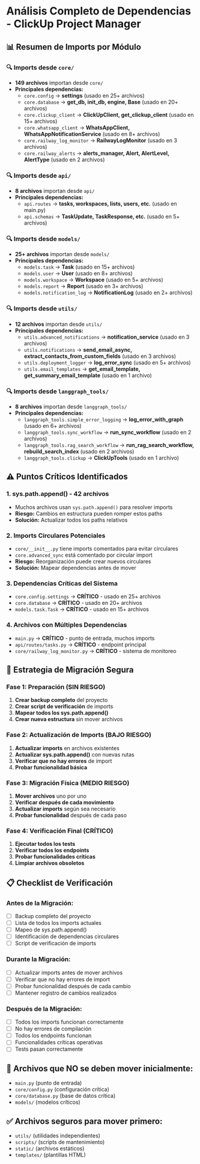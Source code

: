 # Análisis Completo de Dependencias - ClickUp Project Manager

## 📊 Resumen de Imports por Módulo

### 🔍 **Imports desde `core/`**
- **149 archivos** importan desde `core/`
- **Principales dependencias:**
  - `core.config` → **settings** (usado en 25+ archivos)
  - `core.database` → **get_db, init_db, engine, Base** (usado en 20+ archivos)
  - `core.clickup_client` → **ClickUpClient, get_clickup_client** (usado en 15+ archivos)
  - `core.whatsapp_client` → **WhatsAppClient, WhatsAppNotificationService** (usado en 8+ archivos)
  - `core.railway_log_monitor` → **RailwayLogMonitor** (usado en 3 archivos)
  - `core.railway_alerts` → **alerts_manager, Alert, AlertLevel, AlertType** (usado en 2 archivos)

### 🔍 **Imports desde `api/`**
- **8 archivos** importan desde `api/`
- **Principales dependencias:**
  - `api.routes` → **tasks, workspaces, lists, users, etc.** (usado en main.py)
  - `api.schemas` → **TaskUpdate, TaskResponse, etc.** (usado en 5+ archivos)

### 🔍 **Imports desde `models/`**
- **25+ archivos** importan desde `models/`
- **Principales dependencias:**
  - `models.task` → **Task** (usado en 15+ archivos)
  - `models.user` → **User** (usado en 8+ archivos)
  - `models.workspace` → **Workspace** (usado en 5+ archivos)
  - `models.report` → **Report** (usado en 3+ archivos)
  - `models.notification_log` → **NotificationLog** (usado en 2+ archivos)

### 🔍 **Imports desde `utils/`**
- **12 archivos** importan desde `utils/`
- **Principales dependencias:**
  - `utils.advanced_notifications` → **notification_service** (usado en 3 archivos)
  - `utils.notifications` → **send_email_async, extract_contacts_from_custom_fields** (usado en 3 archivos)
  - `utils.deployment_logger` → **log_error_sync** (usado en 5+ archivos)
  - `utils.email_templates` → **get_email_template, get_summary_email_template** (usado en 1 archivo)

### 🔍 **Imports desde `langgraph_tools/`**
- **8 archivos** importan desde `langgraph_tools/`
- **Principales dependencias:**
  - `langgraph_tools.simple_error_logging` → **log_error_with_graph** (usado en 6+ archivos)
  - `langgraph_tools.sync_workflow` → **run_sync_workflow** (usado en 2 archivos)
  - `langgraph_tools.rag_search_workflow` → **run_rag_search_workflow, rebuild_search_index** (usado en 2 archivos)
  - `langgraph_tools.clickup` → **ClickUpTools** (usado en 1 archivo)

## ⚠️ **Puntos Críticos Identificados**

### 1. **sys.path.append() - 42 archivos**
- Muchos archivos usan `sys.path.append()` para resolver imports
- **Riesgo:** Cambios en estructura pueden romper estos paths
- **Solución:** Actualizar todos los paths relativos

### 2. **Imports Circulares Potenciales**
- `core/__init__.py` tiene imports comentados para evitar circulares
- `core.advanced_sync` está comentado por circular import
- **Riesgo:** Reorganización puede crear nuevos circulares
- **Solución:** Mapear dependencias antes de mover

### 3. **Dependencias Críticas del Sistema**
- `core.config.settings` → **CRÍTICO** - usado en 25+ archivos
- `core.database` → **CRÍTICO** - usado en 20+ archivos
- `models.task.Task` → **CRÍTICO** - usado en 15+ archivos

### 4. **Archivos con Múltiples Dependencias**
- `main.py` → **CRÍTICO** - punto de entrada, muchos imports
- `api/routes/tasks.py` → **CRÍTICO** - endpoint principal
- `core/railway_log_monitor.py` → **CRÍTICO** - sistema de monitoreo

## 🎯 **Estrategia de Migración Segura**

### **Fase 1: Preparación (SIN RIESGO)**
1. **Crear backup completo** del proyecto
2. **Crear script de verificación** de imports
3. **Mapear todos los sys.path.append()**
4. **Crear nueva estructura** sin mover archivos

### **Fase 2: Actualización de Imports (BAJO RIESGO)**
1. **Actualizar imports** en archivos existentes
2. **Actualizar sys.path.append()** con nuevas rutas
3. **Verificar que no hay errores** de import
4. **Probar funcionalidad básica**

### **Fase 3: Migración Física (MEDIO RIESGO)**
1. **Mover archivos** uno por uno
2. **Verificar después de cada movimiento**
3. **Actualizar imports** según sea necesario
4. **Probar funcionalidad** después de cada paso

### **Fase 4: Verificación Final (CRÍTICO)**
1. **Ejecutar todos los tests**
2. **Verificar todos los endpoints**
3. **Probar funcionalidades críticas**
4. **Limpiar archivos obsoletos**

## 📋 **Checklist de Verificación**

### **Antes de la Migración:**
- [ ] Backup completo del proyecto
- [ ] Lista de todos los imports actuales
- [ ] Mapeo de sys.path.append()
- [ ] Identificación de dependencias circulares
- [ ] Script de verificación de imports

### **Durante la Migración:**
- [ ] Actualizar imports antes de mover archivos
- [ ] Verificar que no hay errores de import
- [ ] Probar funcionalidad después de cada cambio
- [ ] Mantener registro de cambios realizados

### **Después de la Migración:**
- [ ] Todos los imports funcionan correctamente
- [ ] No hay errores de compilación
- [ ] Todos los endpoints funcionan
- [ ] Funcionalidades críticas operativas
- [ ] Tests pasan correctamente

## 🚨 **Archivos que NO se deben mover inicialmente:**
- `main.py` (punto de entrada)
- `core/config.py` (configuración crítica)
- `core/database.py` (base de datos crítica)
- `models/` (modelos críticos)

## ✅ **Archivos seguros para mover primero:**
- `utils/` (utilidades independientes)
- `scripts/` (scripts de mantenimiento)
- `static/` (archivos estáticos)
- `templates/` (plantillas HTML)
